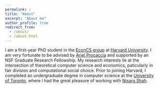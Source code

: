 ```yaml
---
permalink: /
title: "About"
excerpt: "About me"
author_profile: true
redirect_from: 
  - /about/
  - /about.html
---
```


I am a first-year PhD student in the [EconCS group](https://econcs.seas.harvard.edu) at [Harvard University](https://www.seas.harvard.edu). I am very fortunate to be advised by [Ariel Procaccia](http://procaccia.info) and supported by an NSF Graduate Research Fellowship. My research interests lie at the intersection of theoretical computer science and economics, paticularly in fair division and computational social choice. Prior to joining Harvard, I completed an undergraduate degree in computer science at the [University of Toronto](https://www.utoronto.ca), where I had the great pleasure of working with [Nisarg Shah](http://www.cs.toronto.edu/~nisarg/index.html).